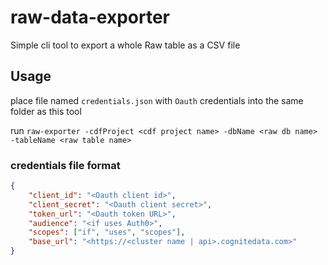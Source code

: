 # raw-data-exporter
Simple cli tool to export a whole Raw table as a CSV file


## Usage

place file named `credentials.json` with `Oauth` credentials into the same folder as this tool


run `raw-exporter -cdfProject <cdf project name> -dbName <raw db name> -tableName <raw table name>` 

### credentials file format

```json
{
    "client_id": "<Oauth client id>",
    "client_secret": "<Oauth client secret>",
    "token_url": "<Oauth token URL>",
    "audience": "<if uses Auth0>",
    "scopes": ["if", "uses", "scopes"],
    "base_url": "<https://<cluster name | api>.cognitedata.com>"
}
```
